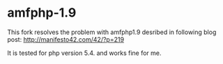 amfphp-1.9
==========

This fork resolves the problem with amfphp1.9 desribed in following blog post: 
http://manifesto42.com/42/?p=219

It is tested for php version 5.4. and works fine for me.
